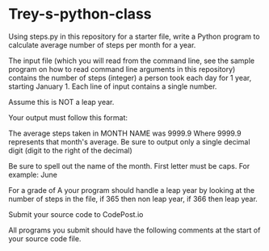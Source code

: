 # Trey-s-python-class
Using steps.py in this repository for a starter file, write a Python program to calculate average number of steps per month for a year.

The input file (which you will read from the command line, see the sample program on how to read command line arguments in this repository) contains the number of steps (integer) a person took each day for 1 year, starting January 1. Each line of input contains a single number.

Assume this is NOT a leap year.

Your output must follow this format:

The average steps taken in MONTH NAME was 9999.9
Where 9999.9 represents that month's average. Be sure to output only a single decimal digit (digit to the right of the decimal)

Be sure to spell out the name of the month. First letter must be caps. For example: June

For a grade of A your program should handle a leap year by looking at the number of steps in the file, if 365 then non leap year, if 366 then leap year.

Submit your source code to CodePost.io

All programs you submit should have the following comments at the start of your source code file.
